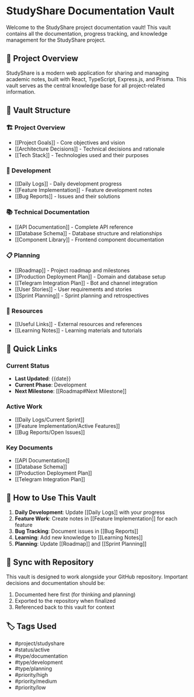 # StudyShare Documentation Vault

Welcome to the StudyShare project documentation vault! This vault contains all the documentation, progress tracking, and knowledge management for the StudyShare project.

## 🎯 Project Overview

StudyShare is a modern web application for sharing and managing academic notes, built with React, TypeScript, Express.js, and Prisma. This vault serves as the central knowledge base for all project-related information.

## 📁 Vault Structure

### 🏗️ Project Overview
- [[Project Goals]] - Core objectives and vision
- [[Architecture Decisions]] - Technical decisions and rationale
- [[Tech Stack]] - Technologies used and their purposes

### 🚀 Development
- [[Daily Logs]] - Daily development progress
- [[Feature Implementation]] - Feature development notes
- [[Bug Reports]] - Issues and their solutions

### 📚 Technical Documentation
- [[API Documentation]] - Complete API reference
- [[Database Schema]] - Database structure and relationships
- [[Component Library]] - Frontend component documentation

### 📋 Planning
- [[Roadmap]] - Project roadmap and milestones
- [[Production Deployment Plan]] - Domain and database setup
- [[Telegram Integration Plan]] - Bot and channel integration
- [[User Stories]] - User requirements and stories
- [[Sprint Planning]] - Sprint planning and retrospectives

### 🔗 Resources
- [[Useful Links]] - External resources and references
- [[Learning Notes]] - Learning materials and tutorials

## 🔗 Quick Links

### Current Status
- **Last Updated**: {{date}}
- **Current Phase**: Development
- **Next Milestone**: [[Roadmap#Next Milestone]]

### Active Work
- [[Daily Logs/Current Sprint]]
- [[Feature Implementation/Active Features]]
- [[Bug Reports/Open Issues]]

### Key Documents
- [[API Documentation]]
- [[Database Schema]]
- [[Production Deployment Plan]]
- [[Telegram Integration Plan]]

## 📝 How to Use This Vault

1. **Daily Development**: Update [[Daily Logs]] with your progress
2. **Feature Work**: Create notes in [[Feature Implementation]] for each feature
3. **Bug Tracking**: Document issues in [[Bug Reports]]
4. **Learning**: Add new knowledge to [[Learning Notes]]
5. **Planning**: Update [[Roadmap]] and [[Sprint Planning]]

## 🔄 Sync with Repository

This vault is designed to work alongside your GitHub repository. Important decisions and documentation should be:
1. Documented here first (for thinking and planning)
2. Exported to the repository when finalized
3. Referenced back to this vault for context

## 🏷️ Tags Used

- #project/studyshare
- #status/active
- #type/documentation
- #type/development
- #type/planning
- #priority/high
- #priority/medium
- #priority/low 